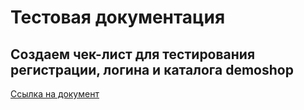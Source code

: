 # Тестовая документация 

## Создаем чек-лист для тестирования регистрации, логина и каталога demoshop

[Cсылка на документ](https://docs.google.com/spreadsheets/d/1DGfI10Tbtq8vuwCPpAk_KEt3HLlJ0T90pzJU-W3MRww/edit?gid=0#gid=0) 
